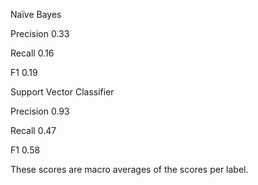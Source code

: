 Naïve Bayes

Precision	0.33

Recall	0.16

F1	0.19


Support Vector Classifier

Precision	0.93

Recall	0.47

F1	0.58

These scores are macro averages of the scores per label.
